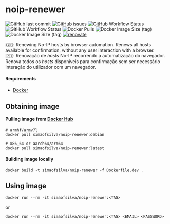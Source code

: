 # noip-renewer

![GitHub last commit](https://img.shields.io/github/last-commit/simao-silva/noip-renewer?style=for-the-badge)
![GitHub issues](https://img.shields.io/github/issues/simao-silva/noip-renewer?style=for-the-badge)
![GitHub Workflow Status](https://img.shields.io/github/workflow/status/simao-silva/noip-renewer/build%20and%20push%20image%20(Alpine%20version)?label=Alpine%20build&style=for-the-badge)
![GitHub Workflow Status](https://img.shields.io/github/workflow/status/simao-silva/noip-renewer/build%20and%20push%20image%20(Debian%20version)?label=Debian%20build&style=for-the-badge)
![Docker Pulls](https://img.shields.io/docker/pulls/simaofsilva/noip-renewer?style=for-the-badge)
![Docker Image Size (tag)](https://img.shields.io/docker/image-size/simaofsilva/noip-renewer/alpine?label=Alpine%20image%20size&style=for-the-badge)
![Docker Image Size (tag)](https://img.shields.io/docker/image-size/simaofsilva/noip-renewer/debian?label=Debian%20image%20size&style=for-the-badge)
[![renovate](https://img.shields.io/badge/renovate-enabled-brightgreen.svg?style=for-the-badge)](https://renovatebot.com)

:uk:: Renewing No-IP hosts by browser automation. Renews all hosts available for confirmation, without any user interaction with a browser. <br/>
:portugal:: Renovação de <i>hosts</i> No-IP recorrendo a automatização do navegador. Renova todos os <i>hosts</i> disponíveis para confirmação sem ser necessário interação do utilizador com um navegador.

#### Requirements
- [Docker](https://www.docker.com/)

## Obtaining image

#### Pulling image from [Docker Hub](https://hub.docker.com/r/simaofsilva/noip-renewer/tags) 
```shell script
# armhf/armv7l
docker pull simaofsilva/noip-renewer:debian

# x86_64 or aarch64/arm64
docker pull simaofsilva/noip-renewer:latest
```

#### Building image locally
```shell script
docker build -t simaofsilva/noip-renewer -f Dockerfile.dev .
```

## Using image
```shell script
docker run --rm -it simaofsilva/noip-renewer:<TAG>
```
or
```shell script
docker run --rm -it simaofsilva/noip-renewer:<TAG> <EMAIL> <PASSWORD>
```

